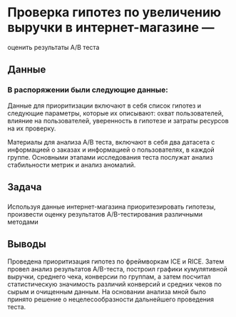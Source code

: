 #  Проверка гипотез по увеличению выручки в интернет-магазине —
оценить результаты A/B теста

## Данные

### В распоряжении были следующие данные:

Данные для приоритизации включают в себя список гипотез и следующие параметры, которые их описывают: охват пользователей, влияние на пользователей, уверенность в гипотезе и затраты ресурсов на их проверку.

Материалы для анализа A/B теста, включают в себя два датасета с информацией о заказах и информацией о пользователях, в каждой группе. Основными этапами исследования теста послужат анализ стабильности метрик и анализ аномалий.

## Задача  

### 
Используя данные интернет-магазина приоритезировать гипотезы, произвести оценку результатов A/B-тестирования различными методами

## Выводы

Проведена приоритизация гипотез по фреймворкам ICE и RICE. Затем провел анализ
результатов A/B-теста, построил графики кумулятивной выручки, среднего чека,
конверсии по группам, а затем посчитал статистическую значимость различий конверсий
и средних чеков по сырым и очищенным данным. На основании анализа мной было
принято решение о нецелесообразности дальнейшего проведения теста.
